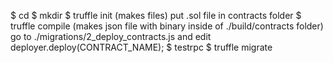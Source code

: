 $ cd
$ mkdir
$ truffle init (makes files)
put .sol file in contracts folder
$ truffle compile (makes json file with binary inside of ./build/contracts folder)
go to ./migrations/2_deploy_contracts.js and edit   deployer.deploy(CONTRACT_NAME);
$ testrpc
$ truffle migrate